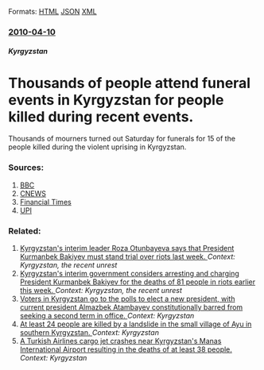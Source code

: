 
Formats: [HTML](/news/2010/04/10/thousands-of-people-attend-funeral-events-in-kyrgyzstan-for-people-killed-during-recent-events.html)  [JSON](/news/2010/04/10/thousands-of-people-attend-funeral-events-in-kyrgyzstan-for-people-killed-during-recent-events.json)  [XML](/news/2010/04/10/thousands-of-people-attend-funeral-events-in-kyrgyzstan-for-people-killed-during-recent-events.xml)  

### [2010-04-10](/news/2010/04/10/index.md)

##### Kyrgyzstan
# Thousands of people attend funeral events in Kyrgyzstan for people killed during recent events. 

Thousands of mourners turned out Saturday for funerals for 15 of the people killed during the violent uprising in Kyrgyzstan.


### Sources:

1. [BBC](http://news.bbc.co.uk/2/hi/asia-pacific/8612812.stm)
2. [CNEWS](http://cnews.canoe.ca/CNEWS/World/2010/04/10/13536021-reuters.html)
3. [Financial Times](http://www.ft.com/cms/s/9cc466f4-44a0-11df-9615-00144feab49a,Authorised=false.html?_i_location=http%3A%2F%2Fwww.ft.com%2Fcms%2Fs%2F0%2F9cc466f4-44a0-11df-9615-00144feab49a.html%3Fftcamp%3Drss&_i_referer=http%3A%2F%2Fnews.bbc.co.uk%2F2%2Fhi%2Fasia-pacific%2F8612812.stm&ftcamp=rss)
4. [UPI](http://www.upi.com/Top_News/US/2010/04/10/Thousands-mourn-Kyrgyzstan-victims/UPI-49331270903592/)

### Related:

1. [Kyrgyzstan's interim leader Roza Otunbayeva says that President Kurmanbek Bakiyev must stand trial over riots last week. ](/news/2010/04/14/kyrgyzstan-s-interim-leader-roza-otunbayeva-says-that-president-kurmanbek-bakiyev-must-stand-trial-over-riots-last-week.md) _Context: Kyrgyzstan, the recent unrest_
2. [Kyrgyzstan's interim government considers arresting and charging President Kurmanbek Bakiyev for the deaths of 81 people in riots earlier this week. ](/news/2010/04/11/kyrgyzstan-s-interim-government-considers-arresting-and-charging-president-kurmanbek-bakiyev-for-the-deaths-of-81-people-in-riots-earlier-th.md) _Context: Kyrgyzstan, the recent unrest_
3. [Voters in Kyrgyzstan go to the polls to elect a new president, with current president Almazbek Atambayev constitutionally barred from seeking a second term in office. ](/news/2017/10/15/voters-in-kyrgyzstan-go-to-the-polls-to-elect-a-new-president-with-current-president-almazbek-atambayev-constitutionally-barred-from-seekin.md) _Context: Kyrgyzstan_
4. [At least 24 people are killed by a landslide in the small village of Ayu in southern Kyrgyzstan. ](/news/2017/04/29/at-least-24-people-are-killed-by-a-landslide-in-the-small-village-of-ayu-in-southern-kyrgyzstan.md) _Context: Kyrgyzstan_
5. [A Turkish Airlines cargo jet crashes near Kyrgyzstan's Manas International Airport resulting in the deaths of at least 38 people. ](/news/2017/01/16/a-turkish-airlines-cargo-jet-crashes-near-kyrgyzstan-s-manas-international-airport-resulting-in-the-deaths-of-at-least-38-people.md) _Context: Kyrgyzstan_
